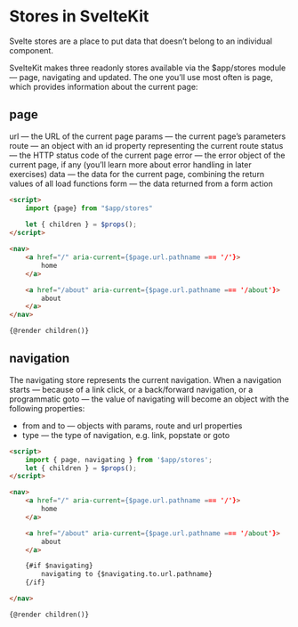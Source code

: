 # Stores in SvelteKit

Svelte stores are a place to put data that doesn’t belong to an individual component.

SvelteKit makes three readonly stores available via the $app/stores module — page, navigating and updated. The one you’ll use most often is page, which provides information about the current page:

## page

url — the URL of the current page
params — the current page’s parameters
route — an object with an id property representing the current route
status — the HTTP status code of the current page
error — the error object of the current page, if any (you’ll learn more about error handling in later exercises)
data — the data for the current page, combining the return values of all load functions
form — the data returned from a form action

```HTML
<script>
	import {page} from "$app/stores"
	
	let { children } = $props();
</script>

<nav>
	<a href="/" aria-current={$page.url.pathname === '/'}>
		home
	</a>

	<a href="/about" aria-current={$page.url.pathname === '/about'}>
		about
	</a>
</nav>

{@render children()}
```

## navigation

The navigating store represents the current navigation. When a navigation starts — because of a link click, or a back/forward navigation, or a programmatic goto — the value of navigating will become an object with the following properties:

- from and to — objects with params, route and url properties
- type — the type of navigation, e.g. link, popstate or goto

```HTML
<script>
	import { page, navigating } from '$app/stores';
	let { children } = $props();
</script>

<nav>
	<a href="/" aria-current={$page.url.pathname === '/'}>
		home
	</a>

	<a href="/about" aria-current={$page.url.pathname === '/about'}>
		about
	</a>

    {#if $navigating}
		navigating to {$navigating.to.url.pathname}
	{/if}

</nav>

{@render children()}
```
